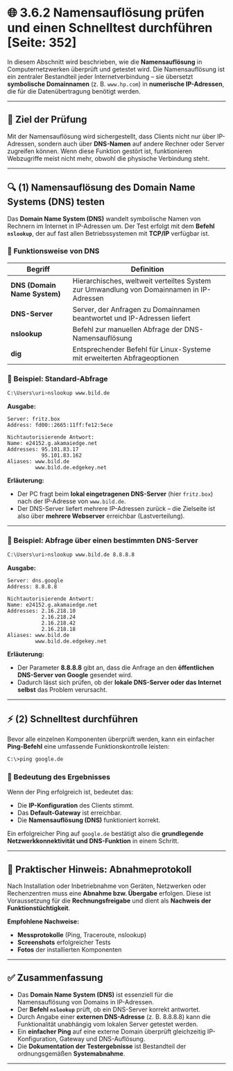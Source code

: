 # 🌐 3.6.2 Namensauflösung prüfen und einen Schnelltest durchführen [Seite: 352]

In diesem Abschnitt wird beschrieben, wie die **Namensauflösung** in Computernetzwerken überprüft und getestet wird. Die Namensauflösung ist ein zentraler Bestandteil jeder Internetverbindung – sie übersetzt **symbolische Domainnamen** (z. B. `www.hp.com`) in **numerische IP-Adressen**, die für die Datenübertragung benötigt werden.

---

## 🧭 Ziel der Prüfung

Mit der Namensauflösung wird sichergestellt, dass Clients nicht nur über IP-Adressen, sondern auch über **DNS-Namen** auf andere Rechner oder Server zugreifen können.
Wenn diese Funktion gestört ist, funktionieren Webzugriffe meist nicht mehr, obwohl die physische Verbindung steht.

---

## 🔍 (1) Namensauflösung des Domain Name Systems (DNS) testen

Das **Domain Name System (DNS)** wandelt symbolische Namen von Rechnern im Internet in IP-Adressen um.
Der Test erfolgt mit dem **Befehl `nslookup`**, der auf fast allen Betriebssystemen mit **TCP/IP** verfügbar ist.

### 🔹 Funktionsweise von DNS

| Begriff                      | Definition                                                                               |
| ---------------------------- | ---------------------------------------------------------------------------------------- |
| **DNS (Domain Name System)** | Hierarchisches, weltweit verteiltes System zur Umwandlung von Domainnamen in IP-Adressen |
| **DNS-Server**               | Server, der Anfragen zu Domainnamen beantwortet und IP-Adressen liefert                  |
| **nslookup**                 | Befehl zur manuellen Abfrage der DNS-Namensauflösung                                     |
| **dig**                      | Entsprechender Befehl für Linux-Systeme mit erweiterten Abfrageoptionen                  |

### 🔹 Beispiel: Standard-Abfrage

```bash
C:\Users\uri>nslookup www.bild.de
```

**Ausgabe:**

```
Server: fritz.box
Address: fd00::2665:11ff:fe12:5ece

Nichtautorisierende Antwort:
Name: e24152.g.akamaiedge.net
Addresses: 95.101.83.17
           95.101.83.162
Aliases: www.bild.de
         www.bild.de.edgekey.net
```

**Erläuterung:**

* Der PC fragt beim **lokal eingetragenen DNS-Server** (hier `fritz.box`) nach der IP-Adresse von `www.bild.de`.
* Der DNS-Server liefert mehrere IP-Adressen zurück – die Zielseite ist also über **mehrere Webserver** erreichbar (Lastverteilung).

---

### 🔹 Beispiel: Abfrage über einen bestimmten DNS-Server

```bash
C:\Users\uri>nslookup www.bild.de 8.8.8.8
```

**Ausgabe:**

```
Server: dns.google
Address: 8.8.8.8

Nichtautorisierende Antwort:
Name: e24152.g.akamaiedge.net
Addresses: 2.16.218.10
           2.16.218.24
           2.16.218.42
           2.16.218.18
Aliases: www.bild.de
         www.bild.de.edgekey.net
```

**Erläuterung:**

* Der Parameter **8.8.8.8** gibt an, dass die Anfrage an den **öffentlichen DNS-Server von Google** gesendet wird.
* Dadurch lässt sich prüfen, ob der **lokale DNS-Server oder das Internet selbst** das Problem verursacht.

---

## ⚡ (2) Schnelltest durchführen

Bevor alle einzelnen Komponenten überprüft werden, kann ein einfacher **Ping-Befehl** eine umfassende Funktionskontrolle leisten:

```bash
C:\>ping google.de
```

### 🔹 Bedeutung des Ergebnisses

Wenn der Ping erfolgreich ist, bedeutet das:

* Die **IP-Konfiguration** des Clients stimmt.
* Das **Default-Gateway** ist erreichbar.
* Die **Namensauflösung (DNS)** funktioniert korrekt.

Ein erfolgreicher Ping auf `google.de` bestätigt also die **grundlegende Netzwerkkonnektivität und DNS-Funktion** in einem Schritt.

---

## 🧾 Praktischer Hinweis: Abnahmeprotokoll

Nach Installation oder Inbetriebnahme von Geräten, Netzwerken oder Rechenzentren muss eine **Abnahme bzw. Übergabe** erfolgen.
Diese ist Voraussetzung für die **Rechnungsfreigabe** und dient als **Nachweis der Funktionstüchtigkeit**.

**Empfohlene Nachweise:**

* **Messprotokolle** (Ping, Traceroute, nslookup)
* **Screenshots** erfolgreicher Tests
* **Fotos** der installierten Komponenten

---

## ✅ Zusammenfassung

* Das **Domain Name System (DNS)** ist essenziell für die Namensauflösung von Domains in IP-Adressen.
* Der **Befehl `nslookup`** prüft, ob ein DNS-Server korrekt antwortet.
* Durch Angabe einer **externen DNS-Adresse** (z. B. 8.8.8.8) kann die Funktionalität unabhängig vom lokalen Server getestet werden.
* Ein **einfacher Ping** auf eine externe Domain überprüft gleichzeitig IP-Konfiguration, Gateway und DNS-Auflösung.
* Die **Dokumentation der Testergebnisse** ist Bestandteil der ordnungsgemäßen **Systemabnahme**.


---
